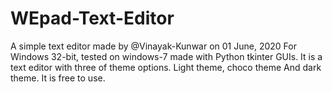 # WEpad-Text-Editor
A simple text editor made by @Vinayak-Kunwar on 01 June, 2020
For Windows 32-bit, tested on windows-7 made with Python tkinter GUIs.
It is a text editor with three of theme options. Light theme, choco theme
And dark theme. It is free to use.
